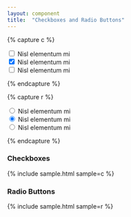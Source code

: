 ```yaml
---
layout: component
title:  "Checkboxes and Radio Buttons"
---
```


{% capture c %}
<form action="#">
  <div>
    <input type="checkbox" name="checkboxes[a]" value="a">
    <label>Nisl elementum mi</label>
  </div>
  <div>
    <input type="checkbox" name="checkboxes[b]" value="b" checked="checked">
    <label>Nisl elementum mi</label>
  </div>
  <div>
    <input type="checkbox" name="checkboxes[c]" value="c">
    <label>Nisl elementum mi</label>
  </div>
</form>
{% endcapture %}

{% capture r %}
<form action="#">
  <div>
    <input type="radio" name="radios" value="a">
    <label>Nisl elementum mi</label>
  </div>
  <div>
    <input type="radio" name="radios" value="b" checked="checked">
    <label>Nisl elementum mi</label>
  </div>
  <div>
    <input type="radio" name="radios" value="c">
    <label>Nisl elementum mi</label>
  </div>
</form>
{% endcapture %}

### Checkboxes
{% include sample.html sample=c %}

### Radio Buttons
{% include sample.html sample=r %}
